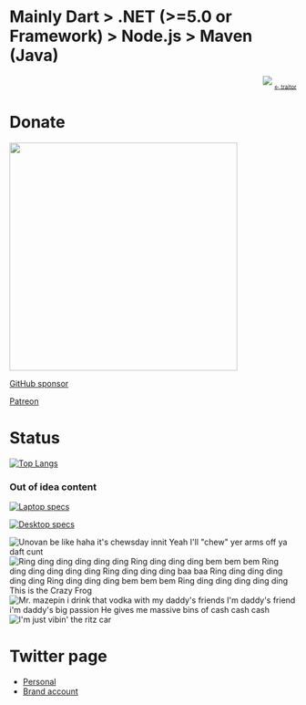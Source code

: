 # Mainly Dart > .NET (>=5.0 or Framework) > Node.js > Maven (Java)

<p align="right">
  <img src="https://static.wikia.nocookie.net/kamenrider/images/9/95/Garren_Ep1_Meme_CSM_Visual_Art.jpg/revision/latest/scale-to-width-down/250?cb=20210404113438"/>
  <del><sub><sub>&lt;- traitor</sub></sub></del>
</p>

# Donate

[<img src="https://cdn.buymeacoffee.com/buttons/v2/default-green.png" width="400"/>](https://www.buymeacoffee.com/rk0cc)

[GitHub sponsor](https://github.com/sponsors/rk0cc)

[Patreon](https://patreon.com/rk0cc)

# Status

[![Top Langs](https://github-readme-stats.vercel.app/api/top-langs/?username=rk0cc&exclude_repo=rk0cc.github.io,rk0cc&langs_count=10&layout=compact&hide=html,css,Makefile,CMake,Dockerfile,scss)](#)

### Out of idea content

[![Laptop specs](https://valid.x86.fr/cache/banner/ub5ln2-6.png)](https://valid.x86.fr/ub5ln2)

[![Desktop specs](https://valid.x86.fr/cache/banner/hmyxmp-6.png)](https://valid.x86.fr/hmyxmp)


![Unovan be like haha it's chewsday innit Yeah I'll "chew" yer arms off ya daft cunt](https://i.ytimg.com/vi/2hhbW9h7UiU/mqdefault.jpg)
![Ring ding ding ding ding ding Ring ding ding ding bem bem bem Ring ding ding ding ding ding Ring ding ding ding baa baa Ring ding ding ding ding ding Ring ding ding ding bem bem bem Ring ding ding ding ding ding This is the Crazy Frog](https://i.kym-cdn.com/photos/images/newsfeed/000/225/380/tumblr_lwyc4tU63C1qecay6o1_250.gif)
![Mr. mazepin i drink that vodka with my daddy's friends I'm daddy's friend i'm daddy's big passion He gives me massive bins of cash cash cash](https://media.giphy.com/media/zWhyZNQcqMYiNOpY2Z/source.gif)
![I'm just vibin' the ritz car](https://media.giphy.com/media/vmYtpg1DkKi2WEhEHu/giphy-downsized.gif)

# Twitter page
* [Personal](https://twitter.com/rk0cc)
* [Brand account](https://twitter.com/rk0cc_brand)

